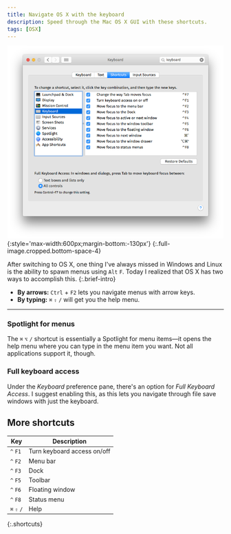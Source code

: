 ```yaml
---
title: Navigate OS X with the keyboard
description: Speed through the Mac OS X GUI with these shortcuts.
tags: [OSX]
---
```


![Image](./images/osx-keyboard.png){:style='max-width:600px;margin-bottom:-130px'}
{:.full-image.cropped.bottom-space-4}

After switching to OS X, one thing I've always missed in Windows and Linux is the ability to spawn menus using `Alt` `F`. Today I realized that OS X has two ways to accomplish this.
{:.brief-intro}

* **By arrows:** `Ctrl` + `F2` lets you navigate menus with arrow keys.
* **By typing:** `⌘` `⇧` `/` will get you the help menu.

----

### Spotlight for menus
The `⌘` `⌥` `/` shortcut is essentially a Spotlight for menu items—it opens the help menu where you can type in the menu item you want. Not all applications support it, though.

### Full keyboard access
Under the *Keyboard* preference pane, there's an option for *Full Keyboard Access*. I suggest enabling this, as this lets you navigate through file save windows with just the keyboard.

## More shortcuts

| Key         | Description                 |
| ---         | ---                         |
| `^` `F1`    | Turn keyboard access on/off |
| `^` `F2`    | Menu bar                    |
| `^` `F3`    | Dock                        |
| `^` `F5`    | Toolbar                     |
| `^` `F6`    | Floating window             |
| `^` `F8`    | Status menu                 |
| `⌘` `⇧` `/` | Help                        |
{:.shortcuts}
